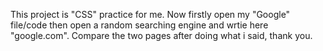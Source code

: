 This project is "CSS" practice for me. Now firstly open my "Google" file/code then open a random searching engine and wrtie here "google.com". Compare the two pages after doing what i said, thank you.
